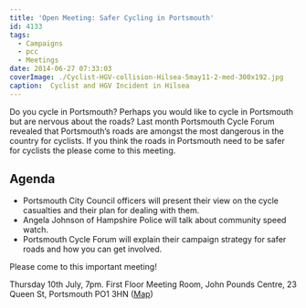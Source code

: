 ```yaml
---
title: 'Open Meeting: Safer Cycling in Portsmouth'
id: 4133
tags:
  - Campaigns
  - pcc
  - Meetings
date: 2014-06-27 07:33:03
coverImage: ./Cyclist-HGV-collision-Hilsea-5may11-2-med-300x192.jpg
caption:  Cyclist and HGV Incident in Hilsea
---
```


Do you cycle in Portsmouth? Perhaps you would like to cycle in Portsmouth but are nervous about the roads?
Last month Portsmouth Cycle Forum revealed that Portsmouth’s roads are amongst the most dangerous in the country for cyclists. If you think the roads in Portsmouth need to be safer for cyclists the please come to this meeting.

## Agenda

*   Portsmouth City Council officers will present their view on the cycle casualties and their plan for dealing with them.
*   Angela Johnson of Hampshire Police will talk about community speed watch.
*   Portsmouth Cycle Forum will explain their campaign strategy for safer roads and how you can get involved.

Please come to this important meeting!

Thursday 10th July, 7pm. First Floor Meeting Room, John Pounds Centre, 23 Queen St, Portsmouth PO1 3HN ([Map](https://www.google.co.uk/maps/@50.799705,-1.100271,17z "John Pounds Centre Location"))